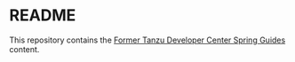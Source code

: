 # README

This repository contains the [Former Tanzu Developer Center Spring Guides](spring.academy/guides) content.